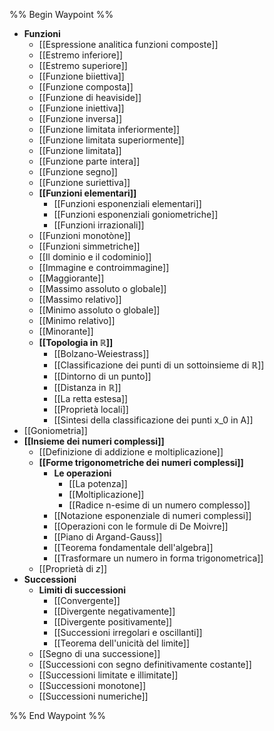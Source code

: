 %% Begin Waypoint %%
- **Funzioni**
	- [[Espressione analitica funzioni composte]]
	- [[Estremo inferiore]]
	- [[Estremo superiore]]
	- [[Funzione biiettiva]]
	- [[Funzione composta]]
	- [[Funzione di heaviside]]
	- [[Funzione iniettiva]]
	- [[Funzione inversa]]
	- [[Funzione limitata inferiormente]]
	- [[Funzione limitata superiormente]]
	- [[Funzione limitata]]
	- [[Funzione parte intera]]
	- [[Funzione segno]]
	- [[Funzione suriettiva]]
	- **[[Funzioni elementari]]**
		- [[Funzioni esponenziali elementari]]
		- [[Funzioni esponenziali goniometriche]]
		- [[Funzioni irrazionali]]
	- [[Funzioni monotòne]]
	- [[Funzioni simmetriche]]
	- [[Il dominio e il codominio]]
	- [[Immagine e controimmagine]]
	- [[Maggiorante]]
	- [[Massimo assoluto o globale]]
	- [[Massimo relativo]]
	- [[Minimo assoluto o globale]]
	- [[Minimo relativo]]
	- [[Minorante]]
	- **[[Topologia in ℝ]]**
		- [[Bolzano-Weiestrass]]
		- [[Classificazione dei punti di un sottoinsieme di ℝ]]
		- [[Dintorno di un punto]]
		- [[Distanza in ℝ]]
		- [[La retta estesa]]
		- [[Proprietà locali]]
		- [[Sintesi della classificazione dei punti x_0 in A]]
- [[Goniometria]]
- **[[Insieme dei numeri complessi]]**
	- [[Definizione di addizione e moltiplicazione]]
	- **[[Forme trigonometriche dei numeri complessi]]**
		- **Le operazioni**
			- [[La potenza]]
			- [[Moltiplicazione]]
			- [[Radice n-esime di un numero complesso]]
		- [[Notazione esponenziale di numeri complessi]]
		- [[Operazioni con le formule di De Moivre]]
		- [[Piano di Argand-Gauss]]
		- [[Teorema fondamentale dell'algebra]]
		- [[Trasformare un numero in forma trigonometrica]]
	- [[Proprietà di $z$]]
- **Successioni**
	- **Limiti di successioni**
		- [[Convergente]]
		- [[Divergente negativamente]]
		- [[Divergente positivamente]]
		- [[Successioni irregolari e oscillanti]]
		- [[Teorema dell'unicità del limite]]
	- [[Segno di una successione]]
	- [[Successioni con segno definitivamente costante]]
	- [[Successioni limitate e illimitate]]
	- [[Successioni monotone]]
	- [[Successioni numeriche]]

%% End Waypoint %%